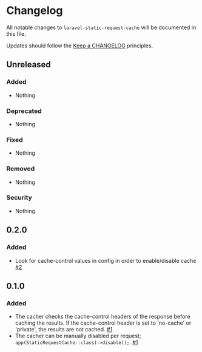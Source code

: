 # Changelog

All notable changes to `laravel-static-request-cache` will be documented in this file.

Updates should follow the [Keep a CHANGELOG](http://keepachangelog.com/) principles.

## Unreleased

### Added
- Nothing

### Deprecated
- Nothing

### Fixed
- Nothing

### Removed
- Nothing

### Security
- Nothing

## 0.2.0

### Added

- Look for cache-control values in config in order to enable/disable cache [#2](https://github.com/swisnl/laravel-static-request-cache/pull/2)

## 0.1.0

### Added
- The cacher checks the cache-control headers of the response before caching the results. If the cache-control header is set to 'no-cache' or 'private', the results are not cached. [#1](https://github.com/swisnl/laravel-static-request-cache/pull/1) 
- The cacher can be manually disabled per request; ``app(StaticRequestCache::class)->disable();``. [#1](https://github.com/swisnl/laravel-static-request-cache/pull/1) 
